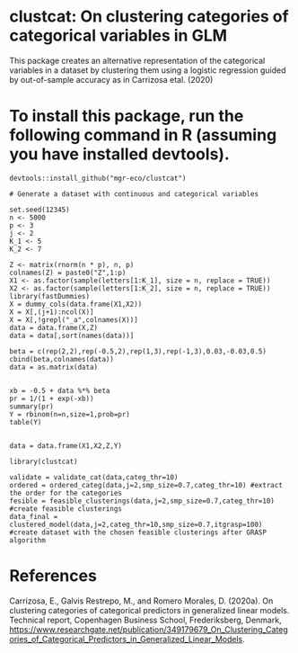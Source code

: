 # clustcat: On clustering categories of categorical variables in GLM

This package creates an alternative representation of the categorical variables in a dataset by clustering them using a logistic regression guided by out-of-sample accuracy as in Carrizosa etal. (2020)

# To install this package, run the following command in R (assuming you have installed devtools).
```Rcode
devtools::install_github("mgr-eco/clustcat")

# Generate a dataset with continuous and categorical variables

set.seed(12345)
n <- 5000
p <- 3
j <- 2
K_1 <- 5
K_2 <- 7

Z <- matrix(rnorm(n * p), n, p)
colnames(Z) = paste0("Z",1:p)
X1 <- as.factor(sample(letters[1:K_1], size = n, replace = TRUE))
X2 <- as.factor(sample(letters[1:K_2], size = n, replace = TRUE))
library(fastDummies)
X = dummy_cols(data.frame(X1,X2))
X = X[,(j+1):ncol(X)]
X = X[,!grepl("_a",colnames(X))]
data = data.frame(X,Z)
data = data[,sort(names(data))]

beta = c(rep(2,2),rep(-0.5,2),rep(1,3),rep(-1,3),0.03,-0.03,0.5)
cbind(beta,colnames(data))
data = as.matrix(data)


xb = -0.5 + data %*% beta
pr = 1/(1 + exp(-xb))
summary(pr)
Y = rbinom(n=n,size=1,prob=pr)
table(Y)


data = data.frame(X1,X2,Z,Y)

library(clustcat)

validate = validate_cat(data,categ_thr=10)
ordered = ordered_categ(data,j=2,smp_size=0.7,categ_thr=10) #extract the order for the categories
fesible = feasible_clusterings(data,j=2,smp_size=0.7,categ_thr=10) #create feasible clusterings
data_final = clustered_model(data,j=2,categ_thr=10,smp_size=0.7,itgrasp=100) #create dataset with the chosen feasible clusterings after GRASP algorithm
```
# References
Carrizosa, E., Galvis Restrepo, M., and Romero Morales, D. (2020a).  On clustering categories of categorical predictors in generalized linear models. Technical report, Copenhagen Business School, Frederiksberg, Denmark, https://www.researchgate.net/publication/349179679_On_Clustering_Categories_of_Categorical_Predictors_in_Generalized_Linear_Models.
